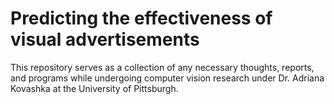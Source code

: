 # Predicting the effectiveness of visual advertisements
This repository serves as a collection of any necessary thoughts, reports, and programs while undergoing computer vision research under Dr. Adriana Kovashka at the University of Pittsburgh.  
